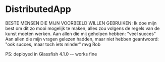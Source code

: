 # DistributedApp
BESTE MENSEN DIE MIJN VOORBEELD WILLEN GEBRUIKEN:
Ik doe mijn best om dit zo mooi mogelijk te maken, alles zou volgens de regels van de kunst moeten werken.
Aan allen die mij geholpen hebben: "veel succes"
Aan allen die mijn vragen gelezen hadden, maar niet hebben geantwoord: "ook succes, maar toch iets minder"
mvg
Rob

PS: deployed in Glassfish 4.1.0 -- works fine

